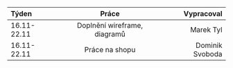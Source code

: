 | Týden       | Práce       | Vypracoval    |
| :---        |    :----:   |          ---: |
| 16.11-22.11      | Doplnění wireframe, diagramů       | Marek Tyl          |
| 16.11-22.11   | Práce na shopu        |Dominik Svoboda              |

